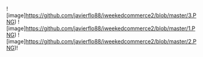 ![image]https://github.com/javierflo88/iweekedcommerce2/blob/master/3.PNG)
![image]https://github.com/javierflo88/iweekedcommerce2/blob/master/1.PNG)
![image]https://github.com/javierflo88/iweekedcommerce2/blob/master/2.PNG)!
